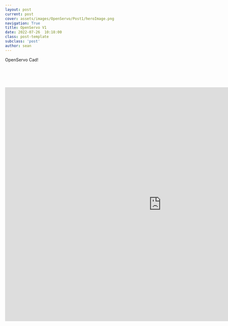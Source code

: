 ```yaml
---
layout: post
current: post
cover: assets/images/OpenServo/Post1/heroImage.png
navigation: True
title: OpenServo V1
date: 2022-07-26  10:18:00
class: post-template
subclass: 'post'
author: sean
---
```


OpenServo Cad!

<html>
<center>
<br>
<br>
<br>
<br>
<iframe src="https://gmail652231.autodesk360.com/shares/public/SH35dfcQT936092f0e43897f7cba8cfa44c6?mode=embed" width="1024" height="768" allowfullscreen="true" webkitallowfullscreen="true" mozallowfullscreen="true"  frameborder="0"></iframe>
</center>
</html>